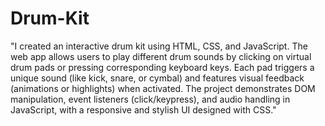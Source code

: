 # Drum-Kit
"I created an interactive drum kit using HTML, CSS, and JavaScript. The web app allows users to play different drum sounds by clicking on virtual drum pads or pressing corresponding keyboard keys. Each pad triggers a unique sound (like kick, snare, or cymbal) and features visual feedback (animations or highlights) when activated. The project demonstrates DOM manipulation, event listeners (click/keypress), and audio handling in JavaScript, with a responsive and stylish UI designed with CSS."
